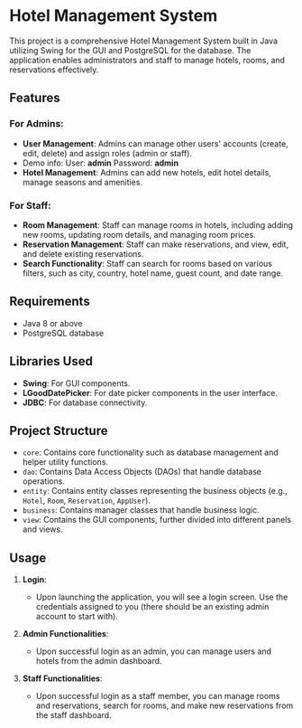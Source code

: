 # Hotel Management System

This project is a comprehensive Hotel Management System built in Java utilizing Swing for the GUI and PostgreSQL for the database. The application enables administrators and staff to manage hotels, rooms, and reservations effectively.

## Features

### For Admins:
- **User Management**: Admins can manage other users' accounts (create, edit, delete) and assign roles (admin or staff).
- Demo info: User: **admin** Password: **admin**
- **Hotel Management**: Admins can add new hotels, edit hotel details, manage seasons and amenities.

### For Staff:
- **Room Management**: Staff can manage rooms in hotels, including adding new rooms, updating room details, and managing room prices.
- **Reservation Management**: Staff can make reservations, and view, edit, and delete existing reservations.
- **Search Functionality**: Staff can search for rooms based on various filters, such as city, country, hotel name, guest count, and date range.

## Requirements
- Java 8 or above
- PostgreSQL database

## Libraries Used
- **Swing**: For GUI components.
- **LGoodDatePicker**: For date picker components in the user interface.
- **JDBC**: For database connectivity.

## Project Structure
- `core`: Contains core functionality such as database management and helper utility functions.
- `dao`: Contains Data Access Objects (DAOs) that handle database operations.
- `entity`: Contains entity classes representing the business objects (e.g., `Hotel`, `Room`, `Reservation`, `AppUser`).
- `business`: Contains manager classes that handle business logic.
- `view`: Contains the GUI components, further divided into different panels and views.

## Usage
1. **Login**:
    - Upon launching the application, you will see a login screen. Use the credentials assigned to you (there should be an existing admin account to start with).

2. **Admin Functionalities**:
    - Upon successful login as an admin, you can manage users and hotels from the admin dashboard.

3. **Staff Functionalities**:
    - Upon successful login as a staff member, you can manage rooms and reservations, search for rooms, and make new reservations from the staff dashboard.